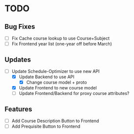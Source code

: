 # TODO

## Bug Fixes

- [ ] Fix Cache course lookup to use Course+Subject
- [ ] Fix Frontend year list (one-year off before March)

## Updates

- [ ] Update Schedule-Optimizer to use new API
  - [x] Update Backend to use API
    - [x] Change course model + proto
  - [x] Update Frontend to new course model
  - [ ] Update Frontend/Backend for proxy course attributes?
  
## Features

- [ ] Add Course Description Button to Frontend
- [ ] Add Prequisite Button to Frontend
